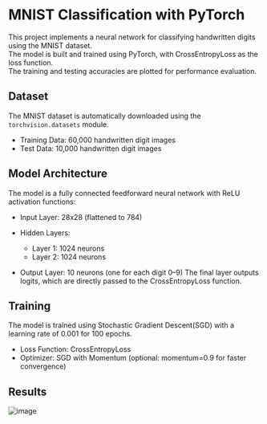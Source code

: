 # MNIST Classification with PyTorch

This project implements a neural network for classifying handwritten digits using the MNIST dataset.<br>
The model is built and trained using PyTorch, with CrossEntropyLoss as the loss function.<br>
The training and testing accuracies are plotted for performance evaluation.

## Dataset
The MNIST dataset is automatically downloaded using the `torchvision.datasets` module.

- Training Data: 60,000 handwritten digit images
- Test Data: 10,000 handwritten digit images

## Model Architecture
The model is a fully connected feedforward neural network with ReLU activation functions:

- Input Layer: 28x28 (flattened to 784)

- Hidden Layers:
  - Layer 1: 1024 neurons
  - Layer 2: 1024 neurons

- Output Layer: 10 neurons (one for each digit 0–9)
The final layer outputs logits, which are directly passed to the CrossEntropyLoss function.

## Training
The model is trained using Stochastic Gradient Descent(SGD) with a learning rate of 0.001 for 100 epochs.

- Loss Function: CrossEntropyLoss
- Optimizer: SGD with Momentum (optional: momentum=0.9 for faster convergence)

## Results
![image](https://github.com/user-attachments/assets/cca0868c-ab49-4e95-9513-8118e9af85bd)


